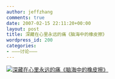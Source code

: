 ```yaml
---
author: jeffzhang
comments: true
date: 2007-02-15 22:11:20+00:00
layout: post
title: 深藏在心里永远的痛《脑海中的橡皮擦》
wordpress_id: 200
categories:
- ———讨论———
---
```


[![深藏在心里永远的痛《脑海中的橡皮擦》](http://simg.sinajs.cn/blog7style/images/common/sg_trans.gif)](http://photo.blog.sina.com.cn/showpic.html#blogid=57f94311010006q3&url=http://static12.photo.sina.com.cn/orignal/57f9431149697286b3bbb)
